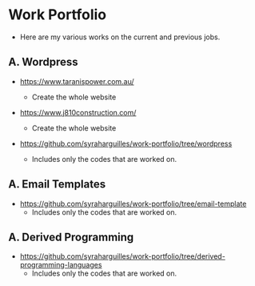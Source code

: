 # Work Portfolio #
- Here are my various works on the current and previous jobs.

## A. Wordpress #
 - https://www.taranispower.com.au/
    - Create the whole website
    
 - https://www.j810construction.com/
    - Create the whole website

- https://github.com/syraharguilles/work-portfolio/tree/wordpress
    - Includes only the codes that are worked on.

## A. Email Templates #
- https://github.com/syraharguilles/work-portfolio/tree/email-template
    - Includes only the codes that are worked on.

## A. Derived Programming #
- https://github.com/syraharguilles/work-portfolio/tree/derived-programming-languages
    - Includes only the codes that are worked on.